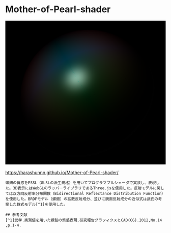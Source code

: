 # Mother-of-Pearl-shader

![球](screenshots/1.png)

https://harashunnn.github.io/Mother-of-Pearl-shader/

```
螺鈿の質感をESSL（GLSLの派生規格）を用いてプログラマブルシェーダで実装し、表現した。3D表示にはWebGLのラッパーライブラリであるThree.jsを使用した。反射モデルに関しては双方向反射率分布関数（Bidirectional Reflectance Distribution Function）を使用した。BRDFモデル（螺鈿）の拡散反射成分、並びに鏡面反射成分の近似式は武氏の考案した数式モデル[^1]を使用した。

## 参考文献
[^1]武孝.実測値を用いた螺鈿の質感表現.研究報告グラフィクスとCAD(CG).2012,No.14 ,p.1-4.
```